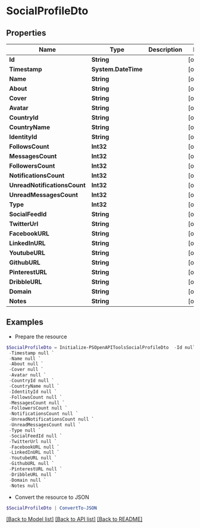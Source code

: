 # SocialProfileDto
## Properties

Name | Type | Description | Notes
------------ | ------------- | ------------- | -------------
**Id** | **String** |  | [optional] 
**Timestamp** | **System.DateTime** |  | [optional] 
**Name** | **String** |  | [optional] 
**About** | **String** |  | [optional] 
**Cover** | **String** |  | [optional] 
**Avatar** | **String** |  | [optional] 
**CountryId** | **String** |  | [optional] 
**CountryName** | **String** |  | [optional] 
**IdentityId** | **String** |  | [optional] 
**FollowsCount** | **Int32** |  | [optional] 
**MessagesCount** | **Int32** |  | [optional] 
**FollowersCount** | **Int32** |  | [optional] 
**NotificationsCount** | **Int32** |  | [optional] 
**UnreadNotificationsCount** | **Int32** |  | [optional] 
**UnreadMessagesCount** | **Int32** |  | [optional] 
**Type** | **Int32** |  | [optional] 
**SocialFeedId** | **String** |  | [optional] 
**TwitterUrl** | **String** |  | [optional] 
**FacebookURL** | **String** |  | [optional] 
**LinkedInURL** | **String** |  | [optional] 
**YoutubeURL** | **String** |  | [optional] 
**GithubURL** | **String** |  | [optional] 
**PinterestURL** | **String** |  | [optional] 
**DribbleURL** | **String** |  | [optional] 
**Domain** | **String** |  | [optional] 
**Notes** | **String** |  | [optional] 

## Examples

- Prepare the resource
```powershell
$SocialProfileDto = Initialize-PSOpenAPIToolsSocialProfileDto  -Id null `
 -Timestamp null `
 -Name null `
 -About null `
 -Cover null `
 -Avatar null `
 -CountryId null `
 -CountryName null `
 -IdentityId null `
 -FollowsCount null `
 -MessagesCount null `
 -FollowersCount null `
 -NotificationsCount null `
 -UnreadNotificationsCount null `
 -UnreadMessagesCount null `
 -Type null `
 -SocialFeedId null `
 -TwitterUrl null `
 -FacebookURL null `
 -LinkedInURL null `
 -YoutubeURL null `
 -GithubURL null `
 -PinterestURL null `
 -DribbleURL null `
 -Domain null `
 -Notes null
```

- Convert the resource to JSON
```powershell
$SocialProfileDto | ConvertTo-JSON
```

[[Back to Model list]](../README.md#documentation-for-models) [[Back to API list]](../README.md#documentation-for-api-endpoints) [[Back to README]](../README.md)

